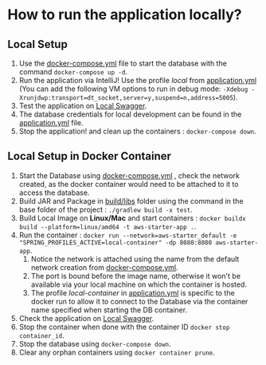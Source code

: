 # How to run the application locally?
## Local Setup
1. Use the [docker-compose.yml](../docker-compose.yml) file to start the database with the command `docker-compose up -d`.
2. Run the application via IntelliJ! Use the profile *local* from [application.yml](../src/main/resources/application.yml) (You can add the following VM options to run in debug mode: `-Xdebug -Xrunjdwp:transport=dt_socket,server=y,suspend=n,address=5005`).
3. Test the application on [Local Swagger](http://localhost:8080/swagger-ui/index.html#/).
4. The database credentials for local development can be found in the [application.yml](../src/main/resources/application.yml) file.
5. Stop the application! and clean up the containers : `docker-compose down`.

## Local Setup in Docker Container
1. Start the Database using [docker-compose.yml](../docker-compose.yml) , check the network created, as the docker container would need to be attached to it to access the database.
2. Build JAR and Package in [build/libs](/build/libs) folder using the command in the base folder of the project : `./gradlew build -x test`.
3. Build Local Image on **Linux/Mac** and start containers : `docker buildx build --platform=linux/amd64 -t aws-starter-app .`.
4. Run the container : `docker run --network=aws-starter_default -e "SPRING_PROFILES_ACTIVE=local-container" -dp 8080:8080 aws-starter-app`.
    1. Notice the network is attached using the name from the default network creation from [docker-compose.yml](../docker-compose.yml).
    2. The port is bound before the image name, otherwise it won't be available via your local machine on which the container is hosted.
    3. The profile *local-container* in [application.yml](../src/main/resources/application.yml) is specific to the docker run to allow it to connect to the Database via the container name specified when starting the DB container.
5. Check the application on [Local Swagger](http://localhost:8080/swagger-ui/index.html#/).
6. Stop the container when done with the container ID `docker stop container_id`.
7. Stop the database using `docker-compose down`.
8. Clear any orphan containers using `docker container prune`.